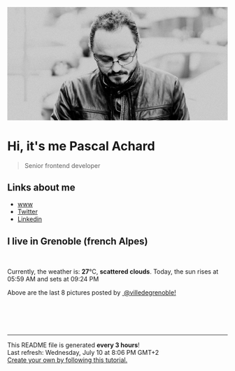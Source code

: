 ![Pascal Achard](./images/photo-pascal-achard.jpg)
# Hi, it's me Pascal Achard
> Senior frontend developer

## Links about me
- [www](https://www.pascal-achard.com)
- [Twitter](https://twitter.com/botmaster)
- [Linkedin](http://www.linkedin.com/in/pascal-achard)


## I live in Grenoble (french Alpes)
<img src="https://openweathermap.org/img/wn/03d@2x.png" alt="">

Currently, the weather is: **27**°C, **scattered clouds**.
Today, the sun rises at 05:59 AM and sets at 09:24 PM

Above are the last 8 pictures posted by <a href="https://www.instagram.com/villedegrenoble/" target="_blank"><img alt="" src="https://upload.wikimedia.org/wikipedia/commons/thumb/e/e7/Instagram_logo_2016.svg/1024px-Instagram_logo_2016.svg.png" width="20"/> @villedegrenoble!</a>

<p style="display: flex; flex-wrap: wrap; gap: 20px;">
        <img src="https://cdn1.picuki.com/hosted-by-instagram/q/0exhNuNYnjBGZDHIdN5WmL9I2Pk2GAlRNucaS7j0nyZiNxIsbHWB58ltwdev%7C%7CDlyKw1oASyLeDtp4ogsWF1WZFp6NULWQLOBTT1R6qudUoCg1DZn9pNhnb48JHIdZ3Cp8cYlOzjYMTIfQeoEH%7C%7Cbx7a8Koru5A2MEoyX9auctwCIPuM23TKNy2JAtrKSLl0SxptZ%7C%7CIjNLvG0jJ00m7NPfvnw1UvfPMc9g+PAnFvEzhMQ65OftxiuRAXspKDdBMmiIi9zKsfgEozPmZjcNvWSjSvQaAH1PggWsljcQk61oi4agadogjLgxtp%7C%7CUTWUPWlNgog0zvY6MgAz5STOExUQC7nrm256VeeQIkrjqCOTYBv+snwWOPPzdF7kbEC9JD%7C%7CSLAw%7C%7CjAcyVNPFyka9uEPxl9gqZ%7C%7Cx6TJ6flhDR6UBlyjhueG75%7C%7CR9KtzJmU5jrYpQuit0E0lZHtLeoIkH1%7C%7CpoOy5wVEanXCWJBNaGGCjw==.jpeg" alt="" width="200"/>
        <img src="https://cdn1.picuki.com/hosted-by-instagram/q/0exhNuNYnjBGZDHIdN5WmL9I2Pk2GAlRNucaS7j0nyZiNxIsbHWB58ltwdev%7C%7CDlyKw1oASyLeDtp4IopWF1ZZFp6NULWT7CNTT1R6qSRVICl1jVi85dkk7oyK3AYYHes9colOzjYMTIfQeoEH%7C%7Cbx7a8Koru5A2MGo1zRMrBC0GAG4fy3UPI7mslm3ayEv0Pxto0%7C%7CNylL9XkgKQcursrV%7C%7CndYEvL+M4Byp6JzSPkCj9ND1OHtpCa5BTB7Kzg4KD6chYTJnLM0tzm+fTsKynO2RJhsJGIIhnONohswosopgYH%7C%7CZYts3%7C%7C89t6GBHDcCC25qoUw7lM3ukXGebTGshxcAmjSVx7e8L98Jl8TzdeS8dPrI7WfDbbODQ%7C%7CYZG3MIP%7C%7C%7C%7CXUFfZH%7C%7C6zHpV0jLpYM9xjhXOv1R6TfrOn8SdcUBhAgGSkLdcjZ7jO4OH2v3TTgGrD9UE0mJHrK4x98XpT25a+xF5tTy3IUpwbOg7F83oFFttOZqrnlLvEP99TfjEjJ7YC+TS0qY1PZhm0%7C%7C+xpO4lLf5U7w1YgTby0wOfu0sJ1aaEl.jpeg" alt="" width="200"/>
        <img src="https://cdn1.picuki.com/hosted-by-instagram/q/0exhNuNYnjBGZDHIdN5WmL9I2Pk2GAlRNucaS7j0nyZiNxIsbHWB58ltwdGn%7C%7CDh7IAhgASuRYztk7Y4oUVVRAj17O0TWTLCLTDlW76+bXOmivDBm859inbw1LHQfbH+q8cooV2OpNWwSDv5PHL%7C%7Clo7gX5vrobigBpzuMMLVKyQlWotfpUrJy9ZRxt+S4jkja45BsLTNZ5momNkgl7NvWvTVeEaa+NMB166d1RbMCxMkA%7C%7C6nRlSaHEmw+Jj8uQ3agtIj+kOYA2BLKQBwtrTCvSfgKHhsVr0O8kBkplqt9zoCmOdBM9s9psvDAbkcmfk0tpBdszcPwwmXCYD35j3xz+kPc1oSUf%7C%7Csq66rRd6uYZYL7yBuSZp%7C%7CcO7pHdU0aTeb3UXbbceSkNsZhmqRYWvdLigjjqVKcLOigmix%7C%7CBwpZijDWVJAjFqnL.jpeg" alt="" width="200"/>
        <img src="https://cdn1.picuki.com/hosted-by-instagram/q/0exhNuNYnjBGZDHIdN5WmL9I2Pk2GAlRNucaS7j0nyZiNxIsbHWB58ltwdev%7C%7CDlyKw1oASyLeDto5o8iU1hRZFVzO0baTLWLRT5S66qQXICj2jdi9p5jlLkwLXIYZ3+n8cEvOzjYMTIfQeoEH%7C%7Cbx7a8Koru5A2MEo1zRMrBC0GAG4YWbVqFKwoV966yUlEri+YU8ajtG5WR1aRtmpNPb5DwIX%7C%7CD+fMBxsedISLQzicYRtr6+y2OHH24VdGZ9SiCxlaqVkO8ytnrjRWIz1Xegb4wteHwUx1C%7C%7CuksQnb1%7C%7Ci9W1FaxM+N9+sqPVETFKCipioCttkZe1khzGbXn08llj1E7ZweCfVv08iKHRdd2pcMLHxhjXQYCbR58JDl5BUrHVUF2LbaDwCMAExttwPcFq4Wez5DKeQ7ml7yIgUTJEsGS7OpApWfu+xpyvqyLWpjaYihEqwcK6XoYR+RhS95jbv18vWCmQVo5wNTfpylkmT4ZCIuucyA==.jpeg" alt="" width="200"/>
        <img src="https://cdn1.picuki.com/hosted-by-instagram/q/0exhNuNYnjBGZDHIdN5WmL9I2Pk2GAlRNucaS7j0nyZiNxIsbHWB58ltwdev%7C%7CDlyKw1oASyLeDto5ootVl5QZFVzO0bbTr2BRT5S6KiYVoCq0jVl9ZdnnbwzLHcXZH+v%7C%7C8ooOzjYMTIfQeoEH%7C%7Cbx7a8Koru5A2MGo1zRMrBC0GAG4fy3UPI7mslm3ayEv0Pxto0%7C%7CNylL9XkgKQcursrV%7C%7CndYEvL+M4Byp6JzSPkCj9ND1OHtpCa5BTB7Kzg4KD6chYTJnLMSqnHnRhBs%7C%7CXSqaphsJGIIhn2Mu04yscorjIj%7C%7CFaJciP1opoH2bUcmGW9opUk53cH7niTya2Gq10ZtyGXKn56rQ+kIkp6lCseoTfTN5TjuZJiPO491RFQIRa%7C%7CyFgz4bqf7BMtbwcYaWvdGig7lzyeEVaP76xRDLHhwphOvIrlUQMiP4oGi8HyHpTeM+QoaguKJQ5F2yVxa59eFvTc9dnmbU54WbxaEgANkLdBDTq3BmsOMabsXHEU=.jpeg" alt="" width="200"/>
        <img src="https://cdn1.picuki.com/hosted-by-instagram/q/0exhNuNYnjBGZDHIdN5WmL9I2Pk2GAlRNucaS7j0nyZiNxIsbHWB58ltwdGn%7C%7CDh7IAhgASuRYztk7Y0uWV5QAj1+OUzdSLyPSTlc7K2dXOvN2zZn9pVml7k3JX0WZXSr8cAtVwmYdSgIGaYDG7uo%7C%7CesJ+vrucjMBpi2XMLQT9zJBpY6uSKVKz8B1pJ2Jg3Tt%7C%7C9k4Ki5e82wzJURmpNHNpW5HDrr2PM86o6N0QrlChMIRrdDgmBq7EHl3Kj4mUQ+RubTOl+1e0TTxWBkryWiXEpwKeEcwl1KdsQwl4JxojYGvaaxC6K874bf1bUcmfipopBYzx9no0SzFNTD54GJr53HazKblRst0vr2nD9q%7C%7CcNfW%7C%7CgrwZqfbQZpoCXBXBMbMYQ7FJ9KwIsZIv7oJE%7C%7C0TgQjspCfuUpSy4x1yOyZDh2nTDsElF6s=.jpeg" alt="" width="200"/>
        <img src="https://cdn1.picuki.com/hosted-by-instagram/q/0exhNuNYnjBGZDHIdN5WmL9I2Pk2GAlRNucaS7j0nyZiNxIsbHWB58ltwdGn%7C%7CDh7IAhgASuRYztk7Y0sUFlSCT17PETXS7yITDhX76SRUuulvD1g%7C%7CJFlkbszK3EfYXan9sEtOzjYMTIfQeoEH%7C%7Cb2rvUT+vvwbTYNpi2TNLxCyQlWotfpUrJy9ZRzt52U1h+189JldAJZ+jtvdBFundPZlTIeAf3+Idp1orN2S%7C%7CkKhtAKv6K81SO2ECMseW16GX6Rv5+HoOAAuiDpYGhpqzLheKc4EEMWggix4j4agZoYsdayP7w60tAutoXadDYNWCpuoxkzsbuMxiCdf0KI%7C%7CmJzhWPQwO7mP6tgqZ2tdaOidOLL+WzzXbvMQZJhWF0ZN9ebZU%7C%7C2Oe+3EclYtaR5NcxG7XmB+yDvY5+g7zlYNXNFhmndWsskYqzF5umb%7C%7CHTvkTSK%7C%7CV85w5nvLQ==.jpeg" alt="" width="200"/>
        <img src="https://cdn1.picuki.com/hosted-by-instagram/q/0exhNuNYnjBGZDHIdN5WmL9I2Pk2GAlRNecaS7j0nyZiNxIsbHWB58ltwdGn%7C%7CDh7IAhgASuRYztk7YwsVlVYDT17OEPdTrKNSzhT6KSYV+mlvDRu8JBmkLczLnMYYH+o8sclXQmYdSgIGaYDG7uo%7C%7CesJ%7C%7CPnucjcFrjOMNbRKmDdttdCwFahlza4lsfe4kx2xu5xncG114WNxahlw5OLUqQUCSKn5PN1gpKZlR7pCjMsS5Lujymu+H2xkfWx9Ez7RtI7V2dENhhzrdSFlqjD2AZY1LHMRiVbmrhIIs71826ylMbxcjvUWp6f%7C%7CY3BUDUQtohBjzbWSpnLOOHeL%7C%7CmJz4ibQwbHsJbNz4Jr4eKPNavrQ7TfOb7roGLp9Ci4aMt38SnbMLuW0DPlOoaNFUa1vhm284zeMQ5nj1zlSLjIMjDHWWsQpF6S8lYnizXnTvS6HpFpjkp%7C%7CuL+U=.jpeg" alt="" width="200"/>
</p>

------------
<p>This README file is generated <b>every 3 hours</b>!
    <br />Last refresh: Wednesday, July 10 at 8:06 PM GMT+2
    <br /><a href="https://medium.com/@th.guibert/how-to-create-a-self-updating-readme-md-for-your-github-profile-f8b05744ca91">Create your own by following this tutorial.</a>
</p>
<p><a href="https://github.com/botmaster/botmaster/actions/workflows/main.yaml"><img alt="" src="https://github.com/botmaster/botmaster/actions/workflows/main.yaml/badge.svg" /></a></p>

